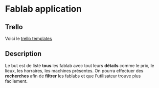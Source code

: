 # Fablab application

## Trello

Voici le [trello templates](https://trello.com/b/YkBBZ6Hy/fablab)

## Description

Le but est de listé **tous** les fablab avec tout leurs **détails** comme le prix, le lieux, les horraires, les machines présentes.
On pourra effectuer des **recherches** afin de **filtrer** les fablabs et que l'utilisateur trouve plus facilement. 